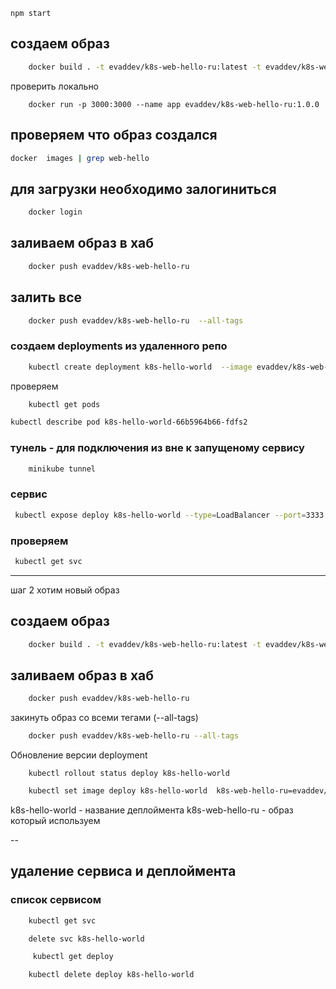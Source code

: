 
```
npm start
```

## создаем образ
```bash
    docker build . -t evaddev/k8s-web-hello-ru:latest -t evaddev/k8s-web-hello-ru:1.0.0
```

проверить локально
```
    docker run -p 3000:3000 --name app evaddev/k8s-web-hello-ru:1.0.0
```


## проверяем что образ создался 
```bash
docker  images | grep web-hello
```

## для загрузки необходимо залогиниться  
```bash
    docker login 
```

## заливаем образ в хаб
```bash
    docker push evaddev/k8s-web-hello-ru
```

## залить все 
```bash
    docker push evaddev/k8s-web-hello-ru  --all-tags
```


### создаем deployments из удаленного репо 
```bash
    kubectl create deployment k8s-hello-world  --image evaddev/k8s-web-hello-ru:1.0.0
```


проверяем 
```bash
    kubectl get pods 
```

```bash
kubectl describe pod k8s-hello-world-66b5964b66-fdfs2
```

### тунель - для подключения из вне к запущеному сервису 
```bash
    minikube tunnel 
```

### сервис 
```bash
 kubectl expose deploy k8s-hello-world --type=LoadBalancer --port=3333 --target-port=3000
```

### проверяем 
```bash
 kubectl get svc
```

-----------
шаг 2 
хотим новый образ
## создаем образ
```bash
    docker build . -t evaddev/k8s-web-hello-ru:latest -t evaddev/k8s-web-hello-ru:2.0.0
```

## заливаем образ в хаб
```bash
    docker push evaddev/k8s-web-hello-ru
```

закинуть образ со всеми тегами (--all-tags)
```bash
    docker push evaddev/k8s-web-hello-ru --all-tags
```

Обновление версии deployment
```
    kubectl rollout status deploy k8s-hello-world
```

```bash
    kubectl set image deploy k8s-hello-world  k8s-web-hello-ru=evaddev/k8s-web-hello-ru:2.0.0
```

k8s-hello-world  - название деплоймента 
k8s-web-hello-ru - образ который используем 

-- 
## удаление сервиса и деплоймента 
### список сервисом 
```bash
    kubectl get svc
```

```bash
    delete svc k8s-hello-world
```

```bash
     kubectl get deploy 
```

```bash
    kubectl delete deploy k8s-hello-world
```
